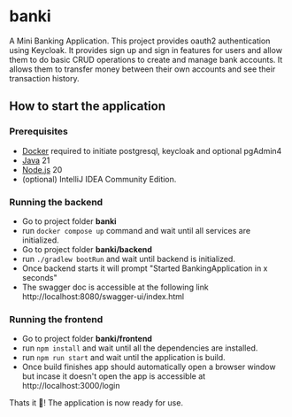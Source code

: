 # banki

A Mini Banking Application. This project provides oauth2 authentication using Keycloak.
It provides sign up and sign in features for users and allow them to do basic CRUD operations to create and manage bank
accounts. It allows them to transfer money between their own accounts and see their transaction history.

## How to start the application

### Prerequisites

- [Docker](https://www.docker.com/) required to initiate postgresql, keycloak and optional pgAdmin4
- [Java](https://www.azul.com/downloads/#zulu) 21
- [Node.js](https://nodejs.org/en) 20
- (optional) IntelliJ IDEA Community Edition.

### Running the backend

- Go to project folder **banki**
- run `docker compose up` command and wait until all services are initialized.
- Go to project folder **banki/backend**
- run `./gradlew bootRun` and wait until backend is initialized.
- Once backend starts it will prompt "Started BankingApplication in x seconds"
- The swagger doc is accessible at the following link http://localhost:8080/swagger-ui/index.html

### Running the frontend

- Go to project folder **banki/frontend**
- run `npm install` and wait until all the dependencies are installed.
- run `npm run start` and wait until the application is build.
- Once build finishes app should automatically open a browser window but incase it doesn't open the app is accessible
  at http://localhost:3000/login

Thats it 🥳! The application is now ready for use.